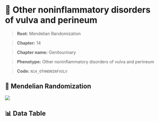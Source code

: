 # 🧪 Other noninflammatory disorders of vulva and perineum

> **Root:** Mendelian Randomization

> **Chapter:** 14  

> **Chapter name:** Genitourinary

> **Phenotype:** Other noninflammatory disorders of vulva and perineum  

> **Code:** `N14_OTHNONINFVULV`

## 🧬 Mendelian Randomization  

<img src="/MR/Figures/Forward/N14_OTHNONINFVULV.png"/>

## 📊 Data Table

<CsvTableMRF src="/MR_Data/Forward/N14_OTHNONINFVULV.csv"/>
